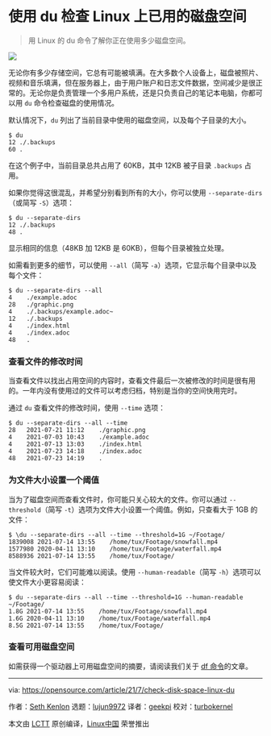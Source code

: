 [#]: subject: (Check used disk space on Linux with du)
[#]: via: (https://opensource.com/article/21/7/check-disk-space-linux-du)
[#]: author: (Seth Kenlon https://opensource.com/users/seth)
[#]: collector: (lujun9972)
[#]: translator: (geekpi)
[#]: reviewer: (turbokernel)
[#]: publisher: (wxy)
[#]: url: (https://linux.cn/article-13656-1.html)

使用 du 检查 Linux 上已用的磁盘空间
======

> 用 Linux 的 du 命令了解你正在使用多少磁盘空间。

![](https://img.linux.net.cn/data/attachment/album/202108/06/200731j561cwxyxyekaic5.jpg)

无论你有多少存储空间，它总有可能被填满。在大多数个人设备上，磁盘被照片、视频和音乐填满，但在服务器上，由于用户账户和日志文件数据，空间减少是很正常的。无论你是负责管理一个多用户系统，还是只负责自己的笔记本电脑，你都可以用 `du` 命令检查磁盘的使用情况。

默认情况下，`du` 列出了当前目录中使用的磁盘空间，以及每个子目录的大小。

```
$ du
12 ./.backups
60 .
```

在这个例子中，当前目录总共占用了 60KB，其中 12KB 被子目录 `.backups` 占用。

如果你觉得这很混乱，并希望分别看到所有的大小，你可以使用 `--separate-dirs`（或简写 `-S`）选项：

```
$ du --separate-dirs
12 ./.backups
48 .
```

显示相同的信息（48KB 加 12KB 是 60KB），但每个目录被独立处理。

如需看到更多的细节，可以使用 `--all`（简写 `-a`）选项，它显示每个目录中以及每个文件：

```
$ du --separate-dirs --all        
4    ./example.adoc
28   ./graphic.png
4    ./.backups/example.adoc~
12   ./.backups
4    ./index.html
4    ./index.adoc
48   .
```

### 查看文件的修改时间

当查看文件以找出占用空间的内容时，查看文件最后一次被修改的时间是很有用的。一年内没有使用过的文件可以考虑归档，特别是当你的空间快用完时。

通过 `du` 查看文件的修改时间，使用 `--time` 选项：

```
$ du --separate-dirs --all --time
28   2021-07-21 11:12    ./graphic.png
4    2021-07-03 10:43    ./example.adoc
4    2021-07-13 13:03    ./index.html
4    2021-07-23 14:18    ./index.adoc
48   2021-07-23 14:19    .
```

### 为文件大小设置一个阈值

当为了磁盘空间而查看文件时，你可能只关心较大的文件。你可以通过 `--threshold`（简写 `-t`）选项为文件大小设置一个阈值。例如，只查看大于 1GB 的文件：

```
$ \du --separate-dirs --all --time --threshold=1G ~/Footage/
1839008 2021-07-14 13:55    /home/tux/Footage/snowfall.mp4
1577980 2020-04-11 13:10    /home/tux/Footage/waterfall.mp4
8588936 2021-07-14 13:55    /home/tux/Footage/
```

当文件较大时，它们可能难以阅读。使用 `--human-readable`（简写 `-h`）选项可以使文件大小更容易阅读：

```
$ du --separate-dirs --all --time --threshold=1G --human-readable ~/Footage/
1.8G 2021-07-14 13:55    /home/tux/Footage/snowfall.mp4
1.6G 2020-04-11 13:10    /home/tux/Footage/waterfall.mp4
8.5G 2021-07-14 13:55    /home/tux/Footage/
```

### 查看可用磁盘空间

如需获得一个驱动器上可用磁盘空间的摘要，请阅读我们关于 [df 命令][2]的文章。

--------------------------------------------------------------------------------

via: https://opensource.com/article/21/7/check-disk-space-linux-du

作者：[Seth Kenlon][a]
选题：[lujun9972][b]
译者：[geekpi](https://github.com/geekpi)
校对：[turbokernel](https://github.com/turbokernel)

本文由 [LCTT](https://github.com/LCTT/TranslateProject) 原创编译，[Linux中国](https://linux.cn/) 荣誉推出

[a]: https://opensource.com/users/seth
[b]: https://github.com/lujun9972
[1]: https://opensource.com/sites/default/files/styles/image-full-size/public/du-splash.png?itok=nRLlI-5A (Check disk usage)
[2]: https://opensource.com/article/21/7/use-df-check-free-disk-space-linux
